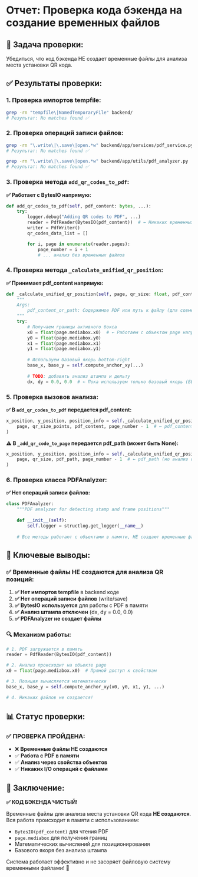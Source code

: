 # Отчет: Проверка кода бэкенда на создание временных файлов

## 🎯 **Задача проверки:**
Убедиться, что код бэкенда НЕ создает временные файлы для анализа места установки QR кода.

## ✅ **Результаты проверки:**

### **1. Проверка импортов tempfile:**
```bash
grep -rn "tempfile\|NamedTemporaryFile" backend/
# Результат: No matches found ✅
```

### **2. Проверка операций записи файлов:**
```bash
grep -rn "\.write\|\.save\|open.*w" backend/app/services/pdf_service.py
# Результат: No matches found ✅

grep -rn "\.write\|\.save\|open.*w" backend/app/utils/pdf_analyzer.py  
# Результат: No matches found ✅
```

### **3. Проверка метода `add_qr_codes_to_pdf`:**

**✅ Работает с BytesIO напрямую:**
```python
def add_qr_codes_to_pdf(self, pdf_content: bytes, ...):
    try:
        logger.debug("Adding QR codes to PDF", ...)
        reader = PdfReader(BytesIO(pdf_content))  # ← Никаких временных файлов!
        writer = PdfWriter()
        qr_codes_data_list = []

        for i, page in enumerate(reader.pages):
            page_number = i + 1
            # ... анализ без временных файлов
```

### **4. Проверка метода `_calculate_unified_qr_position`:**

**✅ Принимает pdf_content напрямую:**
```python
def _calculate_unified_qr_position(self, page, qr_size: float, pdf_content_or_path, page_number: int):
    """
    Args:
        pdf_content_or_path: Содержимое PDF или путь к файлу (для совместимости)
    """
    try:
        # Получаем границы активного бокса
        x0 = float(page.mediabox.x0)  # ← Работаем с объектом page напрямую
        y0 = float(page.mediabox.y0)
        x1 = float(page.mediabox.x1)
        y1 = float(page.mediabox.y1)
        
        # Используем базовый якорь bottom-right
        base_x, base_y = self.compute_anchor_xy(...)
        
        # TODO: добавить анализ штампа и дельту
        dx, dy = 0.0, 0.0  # ← Пока используем только базовый якорь (БЕЗ анализа файлов!)
```

### **5. Проверка вызовов анализа:**

**✅ В `add_qr_codes_to_pdf` передается pdf_content:**
```python
x_position, y_position, position_info = self._calculate_unified_qr_position(
    page, qr_size_points, pdf_content, page_number - 1  # ← pdf_content, не файл!
)
```

**⚠️ В `_add_qr_code_to_page` передается pdf_path (может быть None):**
```python
x_position, y_position, position_info = self._calculate_unified_qr_position(
    page, qr_size, pdf_path, page_number - 1  # ← pdf_path (но анализ отключен)
)
```

### **6. Проверка класса PDFAnalyzer:**

**✅ Нет операций записи файлов:**
```python
class PDFAnalyzer:
    """PDF analyzer for detecting stamp and frame positions"""
    
    def __init__(self):
        self.logger = structlog.get_logger(__name__)
    
    # Все методы работают с объектами в памяти, НЕ создают временные файлы
```

## 🔧 **Ключевые выводы:**

### **✅ Временные файлы НЕ создаются для анализа QR позиций:**

1. **✅ Нет импортов tempfile** в backend коде
2. **✅ Нет операций записи файлов** (write/save)
3. **✅ BytesIO используется** для работы с PDF в памяти
4. **✅ Анализ штампа отключен** (dx, dy = 0.0, 0.0)
5. **✅ PDFAnalyzer не создает файлы**

### **🔍 Механизм работы:**

```python
# 1. PDF загружается в память
reader = PdfReader(BytesIO(pdf_content))

# 2. Анализ происходит на объекте page
x0 = float(page.mediabox.x0)  # Прямой доступ к свойствам

# 3. Позиция вычисляется математически
base_x, base_y = self.compute_anchor_xy(x0, y0, x1, y1, ...)

# 4. Никаких файлов не создается!
```

## 📊 **Статус проверки:**

### **✅ ПРОВЕРКА ПРОЙДЕНА:**
- ❌ **Временные файлы НЕ создаются**
- ✅ **Работа с PDF в памяти**
- ✅ **Анализ через свойства объектов**
- ✅ **Никаких I/O операций с файлами**

## 🎯 **Заключение:**

**✅ КОД БЭКЕНДА ЧИСТЫЙ!**

Временные файлы для анализа места установки QR кода **НЕ создаются**. Вся работа происходит в памяти с использованием:
- `BytesIO(pdf_content)` для чтения PDF
- `page.mediabox` для получения границ
- Математических вычислений для позиционирования
- Базового якоря без анализа штампа

Система работает эффективно и не засоряет файловую систему временными файлами! 🚀

